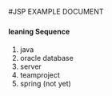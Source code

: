 #JSP EXAMPLE DOCUMENT
###
#### leaning Sequence
1. java
2. oracle database
3. server
4. teamproject
5. spring (not yet)
